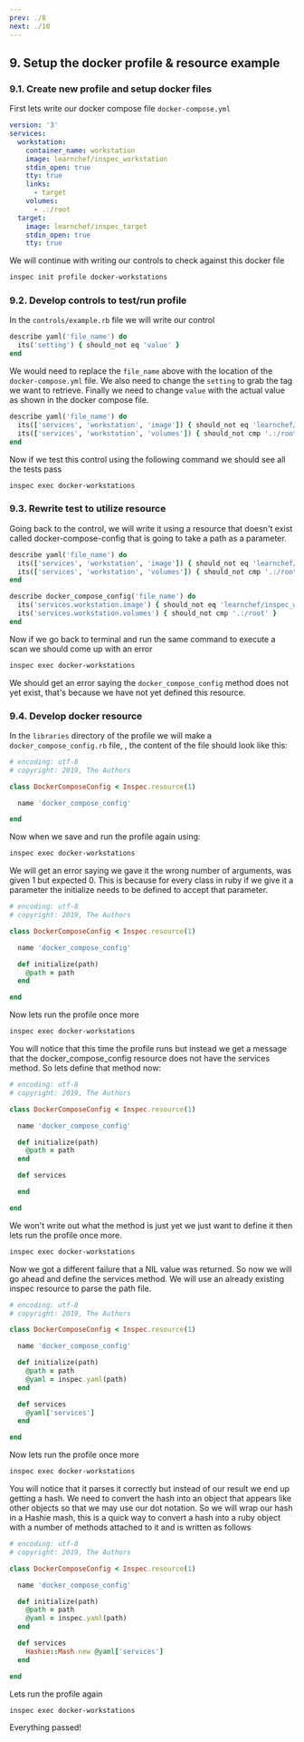 ```yaml
---
prev: ./8
next: ./10
---
```


## 9. Setup the docker profile & resource example
### 9.1. Create new profile and setup docker files
First lets write our docker compose file `docker-compose.yml`
```yaml
version: '3'
services:
  workstation:
    container_name: workstation
    image: learnchef/inspec_workstation
    stdin_open: true
    tty: true
    links:
      - target
    volumes:
      - .:/root
  target:
    image: learnchef/inspec_target
    stdin_open: true
    tty: true
```

We will continue with writing our controls to check against this docker file
```bash
inspec init profile docker-workstations
```

### 9.2. Develop controls to test/run profile
In the `controls/example.rb` file we will write our control

```ruby
describe yaml('file_name') do
  its('setting') { should_not eq 'value' }
end
```

We would need to replace the `file_name` above with the location of the `docker-compose.yml` file. We also need to change the `setting` to grab the tag we want to retrieve. Finally we need to change `value` with the actual value as shown in the docker compose file.

```ruby
describe yaml('file_name') do
  its(['services', 'workstation', 'image']) { should_not eq 'learnchef/inspec_workstation' }
  its(['services', 'workstation', 'volumes']) { should_not cmp '.:/root' }
end
```

Now if we test this control using the following command we should see all the tests pass

```bash
inspec exec docker-workstations
```

### 9.3. Rewrite test to utilize resource
Going back to the control, we will write it using a resource that doesn't exist called docker-compose-config that is going to take a path as a parameter.

```ruby
describe yaml('file_name') do
  its(['services', 'workstation', 'image']) { should_not eq 'learnchef/inspec_workstation' }
  its(['services', 'workstation', 'volumes']) { should_not cmp '.:/root' }
end

describe docker_compose_config('file_name') do
  its('services.workstation.image') { should_not eq 'learnchef/inspec_workstation' }
  its('services.workstation.volumes') { should_not cmp '.:/root' }
end
```

Now if we go back to terminal and run the same command to execute a scan we should come up with an error

```bash
inspec exec docker-workstations
```

We should get an error saying the `docker_compose_config` method does not yet exist, that's because we have not yet defined this resource.

### 9.4. Develop docker resource
In the `libraries` directory of the profile we will make a `docker_compose_config.rb` file, , the content of the file should look like this:

```ruby
# encoding: utf-8
# copyright: 2019, The Authors

class DockerComposeConfig < Inspec.resource(1)

  name 'docker_compose_config'

end
```

Now when we save and run the profile again using:

```bash
inspec exec docker-workstations
```

We will get an error saying we gave it the wrong number of arguments, was given 1 but expected 0. This is because for every class in ruby if we give it a parameter the initialize needs to be defined to accept that parameter.

```ruby
# encoding: utf-8
# copyright: 2019, The Authors

class DockerComposeConfig < Inspec.resource(1)

  name 'docker_compose_config'

  def initialize(path)
    @path = path
  end

end
```

Now lets run the profile once more

```bash
inspec exec docker-workstations
```

You will notice that this time the profile runs but instead we get a message that the docker_compose_config resource does not have the services method. So lets define that method now:

```ruby
# encoding: utf-8
# copyright: 2019, The Authors

class DockerComposeConfig < Inspec.resource(1)

  name 'docker_compose_config'

  def initialize(path)
    @path = path
  end

  def services

  end

end
```

We won't write out what the method is just yet we just want to define it then lets run the profile once more.

```bash
inspec exec docker-workstations
```

Now we got a different failure that a NIL value was returned. So now we will go ahead and define the services method. We will use an already existing inspec resource to parse the path file.

```ruby
# encoding: utf-8
# copyright: 2019, The Authors

class DockerComposeConfig < Inspec.resource(1)

  name 'docker_compose_config'

  def initialize(path)
    @path = path
    @yaml = inspec.yaml(path)
  end

  def services
    @yaml['services']
  end

end
```

Now lets run the profile once more

```bash
inspec exec docker-workstations
```

You will notice that it parses it correctly but instead of our result we end up getting a hash. We need to convert the hash into an object that appears like other objects so that we may use our dot notation. So we will wrap our hash in a Hashie mash, this is a quick way to convert a hash into a ruby object with a number of methods attached to it and is written as follows

```ruby
# encoding: utf-8
# copyright: 2019, The Authors

class DockerComposeConfig < Inspec.resource(1)

  name 'docker_compose_config'

  def initialize(path)
    @path = path
    @yaml = inspec.yaml(path)
  end

  def services
    Hashie::Mash.new @yaml['services']
  end

end
```

Lets run the profile again

```bash
inspec exec docker-workstations
```

Everything passed!


